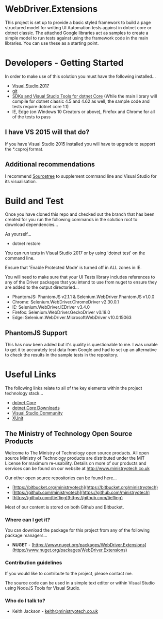 # WebDriver.Extensions #
This project is set up to provide a basic styled framework to build a page structured model for writing UI Automation tests against in dotnet core or dotnet classic. The attached Google libraries act as samples to create a simple model to run tests against using the framework code in the main libraries. You can use these as a starting point.

# Developers - Getting Started #
In order to make use of this solution you must have the following installed...
- [Visual Studio 2017](https://www.visualstudio.com/downloads/)
- [git](https://git-scm.com/downloads)
- [SDKs and Visual Studio Tools for dotnet Core](https://www.microsoft.com/net/download/core) (While the main library will compile for dotnet classic 4.5 and 4.62 as well, the sample code and tests require dotnet core 1.1)
- IE, Edge (on Windows 10 Creators or above), Firefox and Chrome for all of the tests to pass

## I have VS 2015 will that do? ##
If you have Visual Studio 2015 Installed you will have to upgrade to support the *.csproj format.

## Additional recommendations ##
I recommend [Sourcetree](https://www.sourcetreeapp.com/) to supplement command line and Visual Studio for its visualisation.

# Build and Test #
Once you have cloned this repo and checked out the branch that has been created for you run the following commands in the solution root to download dependencies...

As yourself...
- dotnet restore

You can run tests in Visual Studio 2017 or by using 'dotnet test' on the command line.

Ensure that 'Enable Protected Mode' is turned off in ALL zones in IE.

You will need to make sure that your UI Tests library includes references to any of the Driver packages that you intend to use from nuget to ensure they are added to the output directoried...
- PhantomJS: PhantomJS v2.1.1 & Selenium.WebDriver.PhantomJS v1.0.0
- Chrome: Selenium.WebDriver.ChromeDriver v2.30.0.1
- IE: Selenium.WebDriver.IEDriver v3.4.0
- Firefox: Selenium.WebDriver.GeckoDriver v0.18.0
- Edge: Selenium.WebDriver.MicrosoftWebDriver v10.0.15063

## PhantomJS Support ##
This has now been added but it's quality is questionable to me. I was unable to get it to accurately test data from Google and had to set up an alternative to check the results in the sample tests in the repository.

# Useful Links #
The following links relate to all of the key elements within the project technology stack...
- [dotnet Core](https://www.microsoft.com/net/core)
- [dotnet Core Downloads](https://www.microsoft.com/net/download/core)
- [Visual Studio Community](https://www.visualstudio.com/downloads/)
- [XUnit](http://xunit.github.io/docs/getting-started-dotnet-core)

## The Ministry of Technology Open Source Products ##
Welcome to The Ministry of Technology open source products. All open source Ministry of Technology products are distributed under the MIT License for maximum re-usability. Details on more of our products and services can be found on our website at http://www.ministryotech.co.uk

Our other open source repositories can be found here...

* [https://bitbucket.org/ministryotech](https://bitbucket.org/ministryotech)
* [https://github.com/ministryotech](https://github.com/ministryotech)
* [https://github.com/tiefling](https://github.com/tiefling)

Most of our content is stored on both Github and Bitbucket.

### Where can I get it? ###
You can download the package for this project from any of the following package managers...

- **NUGET** - [https://www.nuget.org/packages/WebDriver.Extensions](https://www.nuget.org/packages/WebDriver.Extensions)

### Contribution guidelines ###
If you would like to contribute to the project, please contact me.

The source code can be used in a simple text editor or within Visual Studio using NodeJS Tools for Visual Studio.

### Who do I talk to? ###
* Keith Jackson - keith@ministryotech.co.uk